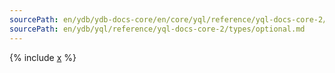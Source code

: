 ```yaml
---
sourcePath: en/ydb/ydb-docs-core/en/core/yql/reference/yql-docs-core-2/types/optional.md
sourcePath: en/ydb/yql/reference/yql-docs-core-2/types/optional.md
---
```



{% include [x](_includes/optional.md) %}
